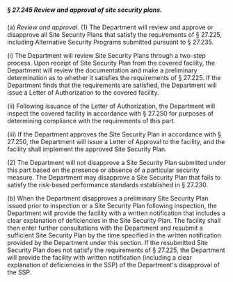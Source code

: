 ##### § 27.245 Review and approval of site security plans. #####

(a) *Review and approval.* (1) The Department will review and approve or disapprove all Site Security Plans that satisfy the requirements of § 27.225, including Alternative Security Programs submitted pursuant to § 27.235.

(i) The Department will review Site Security Plans through a two-step process. Upon receipt of Site Security Plan from the covered facility, the Department will review the documentation and make a preliminary determination as to whether it satisfies the requirements of § 27.225. If the Department finds that the requirements are satisfied, the Department will issue a Letter of Authorization to the covered facility.

(ii) Following issuance of the Letter of Authorization, the Department will inspect the covered facility in accordance with § 27.250 for purposes of determining compliance with the requirements of this part.

(iii) If the Department approves the Site Security Plan in accordance with § 27.250, the Department will issue a Letter of Approval to the facility, and the facility shall implement the approved Site Security Plan.

(2) The Department will not disapprove a Site Security Plan submitted under this part based on the presence or absence of a particular security measure. The Department may disapprove a Site Security Plan that fails to satisfy the risk-based performance standards established in § 27.230.

(b) When the Department disapproves a preliminary Site Security Plan issued prior to inspection or a Site Security Plan following inspection, the Department will provide the facility with a written notification that includes a clear explanation of deficiencies in the Site Security Plan. The facility shall then enter further consultations with the Department and resubmit a sufficient Site Security Plan by the time specified in the written notification provided by the Department under this section. If the resubmitted Site Security Plan does not satisfy the requirements of § 27.225, the Department will provide the facility with written notification (including a clear explanation of deficiencies in the SSP) of the Department's disapproval of the SSP.